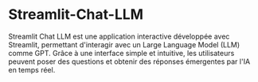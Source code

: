# Streamlit-Chat-LLM
Streamlit Chat LLM est une application interactive développée avec Streamlit, permettant d'interagir avec un Large Language Model (LLM) comme GPT. Grâce à une interface simple et intuitive, les utilisateurs peuvent poser des questions et obtenir des réponses émergentes par l'IA en temps réel.
